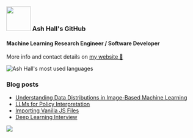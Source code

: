 ### <img src="https://i.giphy.com/media/du3J3cXyzhj75IOgvA/giphy.webp" height="64px" /> Ash Hall's GitHub

#### Machine Learning Research Engineer / Software Developer

More info and contact details on [my website 🔗](https://ashwhall.github.io/)

![Ash Hall's most used languages](https://github-readme-stats-git-masterrstaa-rickstaa.vercel.app/api/top-langs/?username=ashwhall&layout=compact)

### Blog posts
<!-- BLOG-POST-LIST:START -->
- [Understanding Data Distributions in Image-Based Machine Learning](http://ashwhall.github.io//2025-02-25-image-distributions/)
- [LLMs for Policy Interpretation](http://ashwhall.github.io//2023-02-03-llms-policy-interpretation/)
- [Importing Vanilla JS Files](http://ashwhall.github.io//2022-11-24-import-vanilla-js/)
- [Deep Learning Interview](http://ashwhall.github.io//2022-11-17-deep-learning-interview/)
<!-- BLOG-POST-LIST:END -->

![](https://komarev.com/ghpvc/?username=ashwhall)

